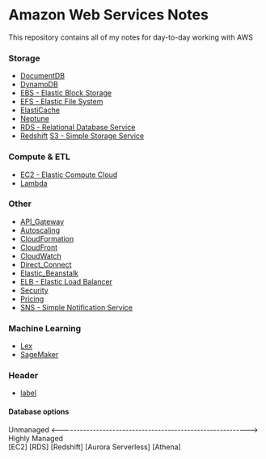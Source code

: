 # Amazon Web Services Notes
This repository contains all of my notes for day-to-day working with AWS

### Storage
* [DocumentDB](https://raw.githubusercontent.com/mei-yong/AWS_Data/master/DocumentDB)
* [DynamoDB](https://raw.githubusercontent.com/mei-yong/AWS_Data/master/DynamoDB)
* [EBS - Elastic Block Storage](https://raw.githubusercontent.com/mei-yong/AWS_Data/master/EBS)
* [EFS - Elastic File System](https://raw.githubusercontent.com/mei-yong/AWS_Data/master/EFS)
* [ElastiCache](https://raw.githubusercontent.com/mei-yong/AWS_Data/master/ElastiCache)
* [Neptune](https://raw.githubusercontent.com/mei-yong/AWS_Data/master/Neptune)
* [RDS - Relational Database Service](https://raw.githubusercontent.com/mei-yong/AWS_Data/master/RDS)
* [Redshift](https://raw.githubusercontent.com/mei-yong/AWS_Data/master/Redshift)
 [S3 - Simple Storage Service](https://raw.githubusercontent.com/mei-yong/AWS_Data/master/S3)

### Compute & ETL
* [EC2 - Elastic Compute Cloud](https://raw.githubusercontent.com/mei-yong/AWS_Data/master/EC2)
* [Lambda](https://raw.githubusercontent.com/mei-yong/AWS_Data/master/Lambda)

### Other
* [API_Gateway](https://raw.githubusercontent.com/mei-yong/AWS_Data/master/API_Gateway)
* [Autoscaling](https://raw.githubusercontent.com/mei-yong/AWS_Data/master/Autoscaling)
* [CloudFormation](https://raw.githubusercontent.com/mei-yong/AWS_Data/master/CloudFormation)
* [CloudFront](https://raw.githubusercontent.com/mei-yong/AWS_Data/master/CloudFront)
* [CloudWatch](https://raw.githubusercontent.com/mei-yong/AWS_Data/master/CloudWatch)
* [Direct_Connect](https://raw.githubusercontent.com/mei-yong/AWS_Data/master/Direct_Connect)
* [Elastic_Beanstalk](https://raw.githubusercontent.com/mei-yong/AWS_Data/master/Elastic_Beanstalk)
* [ELB - Elastic Load Balancer](https://raw.githubusercontent.com/mei-yong/AWS_Data/master/ELB)
* [Security](https://raw.githubusercontent.com/mei-yong/AWS_Data/master/Security)
* [Pricing](https://raw.githubusercontent.com/mei-yong/AWS_Data/master/Pricing)
* [SNS - Simple Notification Service](https://raw.githubusercontent.com/mei-yong/AWS_Data/master/SNS)


### Machine Learning
* [Lex](https://raw.githubusercontent.com/mei-yong/AWS_Data/master/Lex)
* [SageMaker](https://raw.githubusercontent.com/mei-yong/AWS_Data/master/SageMaker)

### Header
* [label](https://raw.githubusercontent.com/mei-yong/AWS_Data/master/)


#### Database options
Unmanaged <----------------------------------------------------------> Highly Managed <br>
           [EC2]     [RDS]     [Redshift]     [Aurora Serverless]     [Athena]
